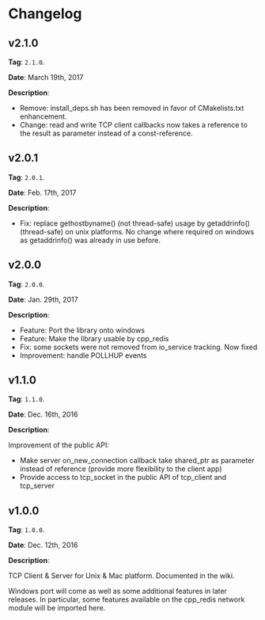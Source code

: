 # Changelog

## v2.1.0
**Tag**: `2.1.0`.

**Date**: March 19th, 2017

**Description**:

* Remove: install_deps.sh has been removed in favor of CMakelists.txt enhancement.
* Change: read and write TCP client callbacks now takes a reference to the result as parameter instead of a const-reference.


## v2.0.1
**Tag**: `2.0.1`.

**Date**: Feb. 17th, 2017

**Description**:

* Fix: replace gethostbyname() (not thread-safe) usage by getaddrinfo() (thread-safe) on unix platforms. No change where required on windows as getaddrinfo() was already in use before.


## v2.0.0
**Tag**: `2.0.0`.

**Date**: Jan. 29th, 2017

**Description**:

* Feature: Port the library onto windows
* Feature: Make the library usable by cpp_redis
* Fix: some sockets were not removed from io_service tracking. Now fixed
* Improvement: handle POLLHUP events


## v1.1.0
**Tag**: `1.1.0`.

**Date**: Dec. 16th, 2016

**Description**:

Improvement of the public API:

* Make server on_new_connection callback take shared_ptr as parameter instead of reference (provide more flexibility to the client app)
* Provide access to tcp_socket in the public API of tcp_client and tcp_server


## v1.0.0
**Tag**: `1.0.0`.

**Date**: Dec. 12th, 2016

**Description**:

TCP Client & Server for Unix & Mac platform.
Documented in the wiki.

Windows port will come as well as some additional features in later releases.
In particular, some features available on the cpp_redis network module will be imported here.
